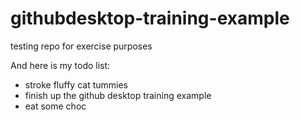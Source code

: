 # githubdesktop-training-example
 testing repo for exercise purposes

And here is my todo list:

- stroke fluffy cat tummies
- finish up the github desktop training example
- eat some choc

